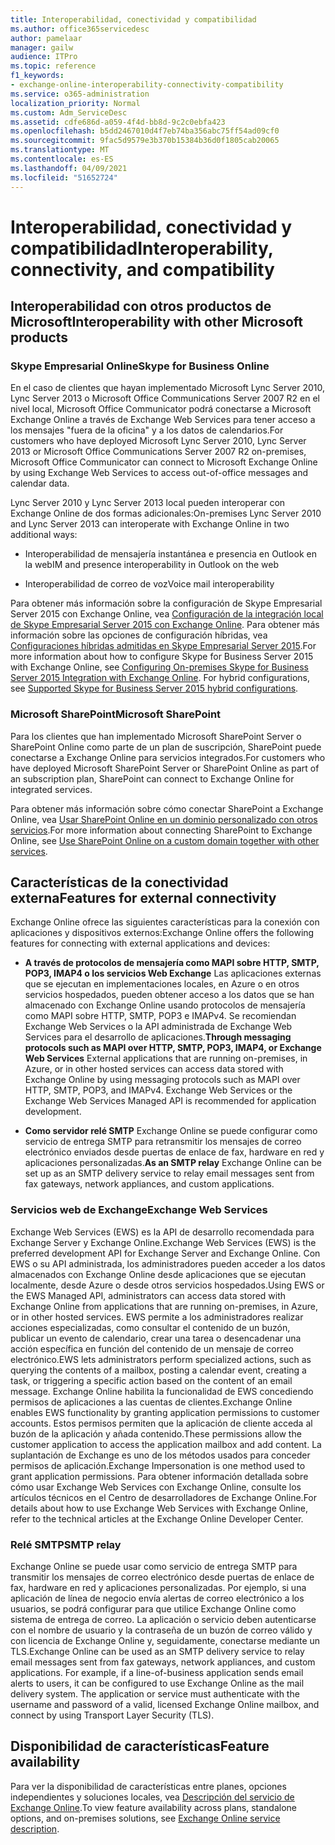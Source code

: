 ```yaml
---
title: Interoperabilidad, conectividad y compatibilidad
ms.author: office365servicedesc
author: pamelaar
manager: gailw
audience: ITPro
ms.topic: reference
f1_keywords:
- exchange-online-interoperability-connectivity-compatibility
ms.service: o365-administration
localization_priority: Normal
ms.custom: Adm_ServiceDesc
ms.assetid: cdfe686d-a059-4f4d-bb8d-9c2c0ebfa423
ms.openlocfilehash: b5dd2467010d4f7eb74ba356abc75ff54ad09cf0
ms.sourcegitcommit: 9fac5d9579e3b370b15384b36d0f1805cab20065
ms.translationtype: MT
ms.contentlocale: es-ES
ms.lasthandoff: 04/09/2021
ms.locfileid: "51652724"
---
```

# <a name="interoperability-connectivity-and-compatibility"></a><span data-ttu-id="243b1-102">Interoperabilidad, conectividad y compatibilidad</span><span class="sxs-lookup"><span data-stu-id="243b1-102">Interoperability, connectivity, and compatibility</span></span>

## <a name="interoperability-with-other-microsoft-products"></a><span data-ttu-id="243b1-103">Interoperabilidad con otros productos de Microsoft</span><span class="sxs-lookup"><span data-stu-id="243b1-103">Interoperability with other Microsoft products</span></span>

### <a name="skype-for-business-online"></a><span data-ttu-id="243b1-104">Skype Empresarial Online</span><span class="sxs-lookup"><span data-stu-id="243b1-104">Skype for Business Online</span></span>

<span data-ttu-id="243b1-105">En el caso de clientes que hayan implementado Microsoft Lync Server 2010, Lync Server 2013 o Microsoft Office Communications Server 2007 R2 en el nivel local, Microsoft Office Communicator podrá conectarse a Microsoft Exchange Online a través de Exchange Web Services para tener acceso a los mensajes "fuera de la oficina" y a los datos de calendarios.</span><span class="sxs-lookup"><span data-stu-id="243b1-105">For customers who have deployed Microsoft Lync Server 2010, Lync Server 2013 or Microsoft Office Communications Server 2007 R2 on-premises, Microsoft Office Communicator can connect to Microsoft Exchange Online by using Exchange Web Services to access out-of-office messages and calendar data.</span></span>
  
<span data-ttu-id="243b1-106">Lync Server 2010 y Lync Server 2013 local pueden interoperar con Exchange Online de dos formas adicionales:</span><span class="sxs-lookup"><span data-stu-id="243b1-106">On-premises Lync Server 2010 and Lync Server 2013 can interoperate with Exchange Online in two additional ways:</span></span>
  
- <span data-ttu-id="243b1-107">Interoperabilidad de mensajería instantánea e presencia en Outlook en la web</span><span class="sxs-lookup"><span data-stu-id="243b1-107">IM and presence interoperability in Outlook on the web</span></span>
    
- <span data-ttu-id="243b1-108">Interoperabilidad de correo de voz</span><span class="sxs-lookup"><span data-stu-id="243b1-108">Voice mail interoperability</span></span>
    
<span data-ttu-id="243b1-p101">Para obtener más información sobre la configuración de Skype Empresarial Server 2015 con Exchange Online, vea [Configuración de la integración local de Skype Empresarial Server 2015 con Exchange Online](/skypeforbusiness/deploy/integrate-with-exchange-server/outlook-web-app). Para obtener más información sobre las opciones de configuración híbridas, vea [Configuraciones híbridas admitidas en Skype Empresarial Server 2015](/skypeforbusiness/skype-for-business-hybrid-solutions/integration-with-exchange-and-sharepoint).</span><span class="sxs-lookup"><span data-stu-id="243b1-p101">For more information about how to configure Skype for Business Server 2015 with Exchange Online, see [Configuring On-premises Skype for Business Server 2015 Integration with Exchange Online](/skypeforbusiness/deploy/integrate-with-exchange-server/outlook-web-app). For hybrid configurations, see [Supported Skype for Business Server 2015 hybrid configurations](/skypeforbusiness/skype-for-business-hybrid-solutions/integration-with-exchange-and-sharepoint).</span></span>
  
### <a name="microsoft-sharepoint"></a><span data-ttu-id="243b1-111">Microsoft SharePoint</span><span class="sxs-lookup"><span data-stu-id="243b1-111">Microsoft SharePoint</span></span>

<span data-ttu-id="243b1-112">Para los clientes que han implementado Microsoft SharePoint Server o SharePoint Online como parte de un plan de suscripción, SharePoint puede conectarse a Exchange Online para servicios integrados.</span><span class="sxs-lookup"><span data-stu-id="243b1-112">For customers who have deployed Microsoft SharePoint Server or SharePoint Online as part of an subscription plan, SharePoint can connect to Exchange Online for integrated services.</span></span>
  
<span data-ttu-id="243b1-113">Para obtener más información sobre cómo conectar SharePoint a Exchange Online, vea [Usar SharePoint Online en un dominio personalizado con otros servicios](https://go.microsoft.com/fwlink/?LinkId=271805).</span><span class="sxs-lookup"><span data-stu-id="243b1-113">For more information about connecting SharePoint to Exchange Online, see [Use SharePoint Online on a custom domain together with other services](https://go.microsoft.com/fwlink/?LinkId=271805).</span></span>
  
## <a name="features-for-external-connectivity"></a><span data-ttu-id="243b1-114">Características de la conectividad externa</span><span class="sxs-lookup"><span data-stu-id="243b1-114">Features for external connectivity</span></span>

<span data-ttu-id="243b1-115">Exchange Online ofrece las siguientes características para la conexión con aplicaciones y dispositivos externos:</span><span class="sxs-lookup"><span data-stu-id="243b1-115">Exchange Online offers the following features for connecting with external applications and devices:</span></span>
  
- <span data-ttu-id="243b1-p102">**A través de protocolos de mensajería como MAPI sobre HTTP, SMTP, POP3, IMAP4 o los servicios Web Exchange** Las aplicaciones externas que se ejecutan en implementaciones locales, en Azure o en otros servicios hospedados, pueden obtener acceso a los datos que se han almacenado con Exchange Online usando protocolos de mensajería como MAPI sobre HTTP, SMTP, POP3 e IMAPv4. Se recomiendan Exchange Web Services o la API administrada de Exchange Web Services para el desarrollo de aplicaciones.</span><span class="sxs-lookup"><span data-stu-id="243b1-p102">**Through messaging protocols such as MAPI over HTTP, SMTP, POP3, IMAP4, or Exchange Web Services** External applications that are running on-premises, in Azure, or in other hosted services can access data stored with Exchange Online by using messaging protocols such as MAPI over HTTP, SMTP, POP3, and IMAPv4. Exchange Web Services or the Exchange Web Services Managed API is recommended for application development.</span></span> 
    
- <span data-ttu-id="243b1-118">**Como servidor relé SMTP** Exchange Online se puede configurar como servicio de entrega SMTP para retransmitir los mensajes de correo electrónico enviados desde puertas de enlace de fax, hardware en red y aplicaciones personalizadas.</span><span class="sxs-lookup"><span data-stu-id="243b1-118">**As an SMTP relay** Exchange Online can be set up as an SMTP delivery service to relay email messages sent from fax gateways, network appliances, and custom applications.</span></span> 
    
### <a name="exchange-web-services"></a><span data-ttu-id="243b1-119">Servicios web de Exchange</span><span class="sxs-lookup"><span data-stu-id="243b1-119">Exchange Web Services</span></span>

<span data-ttu-id="243b1-120">Exchange Web Services (EWS) es la API de desarrollo recomendada para Exchange Server y Exchange Online.</span><span class="sxs-lookup"><span data-stu-id="243b1-120">Exchange Web Services (EWS) is the preferred development API for Exchange Server and Exchange Online.</span></span> <span data-ttu-id="243b1-121">Con EWS o su API administrada, los administradores pueden acceder a los datos almacenados con Exchange Online desde aplicaciones que se ejecutan localmente, desde Azure o desde otros servicios hospedados.</span><span class="sxs-lookup"><span data-stu-id="243b1-121">Using EWS or the EWS Managed API, administrators can access data stored with Exchange Online from applications that are running on-premises, in Azure, or in other hosted services.</span></span> <span data-ttu-id="243b1-122">EWS permite a los administradores realizar acciones especializadas, como consultar el contenido de un buzón, publicar un evento de calendario, crear una tarea o desencadenar una acción específica en función del contenido de un mensaje de correo electrónico.</span><span class="sxs-lookup"><span data-stu-id="243b1-122">EWS lets administrators perform specialized actions, such as querying the contents of a mailbox, posting a calendar event, creating a task, or triggering a specific action based on the content of an email message.</span></span> <span data-ttu-id="243b1-123">Exchange Online habilita la funcionalidad de EWS concediendo permisos de aplicaciones a las cuentas de clientes.</span><span class="sxs-lookup"><span data-stu-id="243b1-123">Exchange Online enables EWS functionality by granting application permissions to customer accounts.</span></span> <span data-ttu-id="243b1-124">Estos permisos permiten que la aplicación de cliente acceda al buzón de la aplicación y añada contenido.</span><span class="sxs-lookup"><span data-stu-id="243b1-124">These permissions allow the customer application to access the application mailbox and add content.</span></span> <span data-ttu-id="243b1-125">La suplantación de Exchange es uno de los métodos usados para conceder permisos de aplicación.</span><span class="sxs-lookup"><span data-stu-id="243b1-125">Exchange Impersonation is one method used to grant application permissions.</span></span> <span data-ttu-id="243b1-126">Para obtener información detallada sobre cómo usar Exchange Web Services con Exchange Online, consulte los artículos técnicos en el Centro de desarrolladores de Exchange Online.</span><span class="sxs-lookup"><span data-stu-id="243b1-126">For details about how to use Exchange Web Services with Exchange Online, refer to the technical articles at the Exchange Online Developer Center.</span></span>
  
### <a name="smtp-relay"></a><span data-ttu-id="243b1-127">Relé SMTP</span><span class="sxs-lookup"><span data-stu-id="243b1-127">SMTP relay</span></span>

<span data-ttu-id="243b1-p104">Exchange Online se puede usar como servicio de entrega SMTP para transmitir los mensajes de correo electrónico desde puertas de enlace de fax, hardware en red y aplicaciones personalizadas. Por ejemplo, si una aplicación de línea de negocio envía alertas de correo electrónico a los usuarios, se podrá configurar para que utilice Exchange Online como sistema de entrega de correo. La aplicación o servicio deben autenticarse con el nombre de usuario y la contraseña de un buzón de correo válido y con licencia de Exchange Online y, seguidamente, conectarse mediante un TLS.</span><span class="sxs-lookup"><span data-stu-id="243b1-p104">Exchange Online can be used as an SMTP delivery service to relay email messages sent from fax gateways, network appliances, and custom applications. For example, if a line-of-business application sends email alerts to users, it can be configured to use Exchange Online as the mail delivery system. The application or service must authenticate with the username and password of a valid, licensed Exchange Online mailbox, and connect by using Transport Layer Security (TLS).</span></span>
  
## <a name="feature-availability"></a><span data-ttu-id="243b1-131">Disponibilidad de características</span><span class="sxs-lookup"><span data-stu-id="243b1-131">Feature availability</span></span>

<span data-ttu-id="243b1-132">Para ver la disponibilidad de características entre planes, opciones independientes y soluciones locales, vea [Descripción del servicio de Exchange Online](exchange-online-service-description.md).</span><span class="sxs-lookup"><span data-stu-id="243b1-132">To view feature availability across plans, standalone options, and on-premises solutions, see [Exchange Online service description](exchange-online-service-description.md).</span></span>
